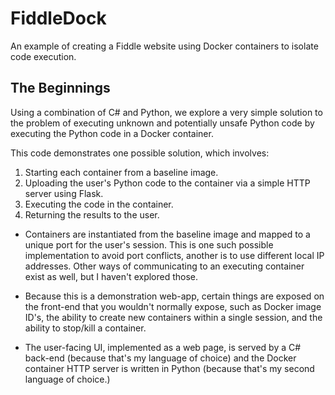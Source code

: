 # FiddleDock
An example of creating a Fiddle website using Docker containers to isolate code execution.

## The Beginnings
Using a combination of C# and Python, we explore a very simple solution to the problem of executing
unknown and potentially unsafe Python code by executing the Python code in a Docker container.

This code demonstrates one possible solution, which involves:

1. Starting each container from a baseline image.
2. Uploading the user's Python code to the container via a simple HTTP server using Flask.
3. Executing the code in the container.
4. Returning the results to the user.

* Containers are instantiated from the baseline image and mapped to a unique port for the user's session.  This is one 
such possible implementation to avoid port conflicts, another is to use different local IP addresses.  Other ways of
communicating to an executing container exist as well, but I haven't explored those.

* Because this is a demonstration web-app, certain things are exposed on the front-end that you wouldn't normally expose, such
as Docker image ID's, the ability to create new containers within a single session, and the ability to stop/kill a container.

* The user-facing UI, implemented as a web page, is served by a C# back-end (because that's my language of choice) and the
Docker container HTTP server is written in Python (because that's my second language of choice.)

